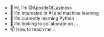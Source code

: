 - 👋 Hi, I’m @ApostleOfLaziness
- 👀 I’m interested in AI and machine learning 
- 🌱 I’m currently learning Python
- 💞️ I’m looking to collaborate on ...
- 📫 How to reach me ...

<!---
ApostleOfLaziness/ApostleOfLaziness is a ✨ special ✨ repository because its `README.md` (this file) appears on your GitHub profile.
You can click the Preview link to take a look at your changes.
--->
